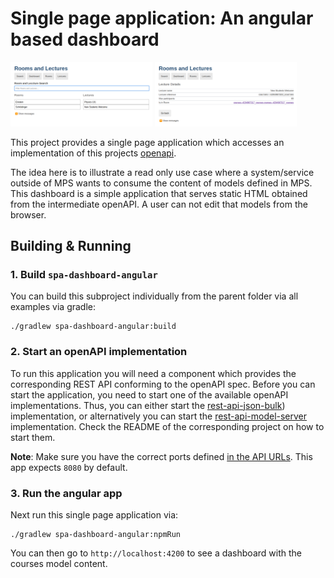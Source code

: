 # Single page application: An angular based dashboard

[<img src="doc/spa-sample-1.png" width=45% >](doc/spa-sample-1.png)
[<img src="doc/spa-sample-2.png" width=45% >](doc/spa-sample-2.png)

This project provides a single page application which accesses an implementation of this projects [openapi](../openapi/openapi.yaml).

The idea here is to illustrate a read only use case where a system/service outside of MPS wants to consume the content of models defined in MPS.
This dashboard is a simple application that serves static HTML obtained from the intermediate openAPI.
A user can not edit that models from the browser. 


## Building & Running

### 1. Build `spa-dashboard-angular`

You can build this subproject individually from the parent folder via  all examples via gradle:
```
./gradlew spa-dashboard-angular:build
```

### 2. Start an openAPI implementation

To run this application you will need a component which provides the corresponding REST API conforming to the openAPI spec.
Before you can start the application, you need to start one of the available openAPI implementations.
Thus, you can either start the [rest-api-json-bulk](../rest-api-json-bulk)) implementation, or alternatively you can start the [rest-api-model-server](../rest-api-model-server) implementation.
Check the README of the corresponding project on how to start them.

**Note**: Make sure you have the correct ports defined [in the API URLs](src/app/Container.ts). This app expects `8080` by default.

### 3. Run the angular app

Next run this single page application via:

```
./gradlew spa-dashboard-angular:npmRun
```

You can then go to `http://localhost:4200` to see a dashboard with the courses model content.
